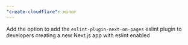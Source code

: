 ```yaml
---
"create-cloudflare": minor
---
```


Add the option to add the `eslint-plugin-next-on-pages` eslint plugin
to developers creating a new Next.js app with eslint enabled

